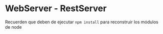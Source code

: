 # WebServer - RestServer

Recuerden que deben de ejecutar ```npm install``` para reconstruir los módulos de node